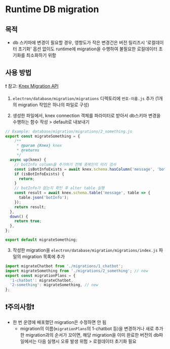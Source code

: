 # Runtime DB migration

## 목적
- db 스키마에 변경이 필요할 경우, 영향도가 작은 변경건은 버전 릴리즈시 '로컬데이터 초기화' 옵션 없이도 runtime에 migration을 수행하여 불필요한 로컬데이터 초기화를 최소화하기 위함

## 사용 방법

❗️ 참고: [Knex Migration API](http://knexjs.org/guide/migrations.html#migration-api)

1. `electron/database/migration/migrations` 디렉토리에 `번호-이름.js` 추가 (1개의 migration 작업은 하나의 파일로 구성)

2. 생성한 파일에서, knex connection 객체를 파라미터로 받아서 db스키마 변경을 수행하는 함수 작성 > default로 내보내기

```javascript
// Example: database/migration/migrations/2_something.js
export const migrateSomething = {
    /**
     * @param {Knex} knex 
     * @returns
     */
  async up(knex) {
    // botInfo column을 추가하기 전에 중복인지 미리 검사
    const isBotInfoExists = await knex.schema.hasColumn('message', 'botInfo');
    if (isBotInfoExists) {
      return;
    }
    // botInfo가 없는지 확인 후 alter table 실행
    const result = await knex.schema.table('message', table => {
      table.json('botInfo');
    });
    return result;
  },
  down() {
    return true;
  },
};

export default migrateSomething;
```

3. 작성한 migration을 `electron/database/migration/migrations/index.js` 파일의 migration 목록에 추가
```javascript
import migrateChatbot from './migrations/1_chatbot';
import migrateSomething from './migrations/2_something'; // new
export const migrationPlans = {
  '1-chatbot': migrateChatbot,
  '2-something': migrateSomething, // new
};
```

## ❗️주의사항❗️
- 한 번 운영에 배포했던 migration은 수정하면 안 됨
  - migration의 이름(`migrationPlans`의 1-chatbot 등)을 변경하거나 새로 추가한 migration과의 순서가 꼬이면, 해당 migration을 이미 완료한 버전의 db파일에서는 다음 실행시 오류 발생 위험 > 로컬데이터 초기화 필요